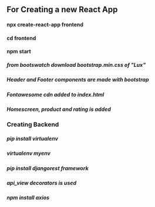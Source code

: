 ## For Creating a new React App

#### npx create-react-app frontend
#### cd frontend
#### npm start

##### from bootswatch download bootstrap.min.css of "Lux"

##### Header and Footer components are made with bootstrap
<!-- 
Navbar -> bg="dark" variant="dark" expand="lg" collapseOnSelect 
-->

##### Fontawesome cdn added to index.html
<!-- <link rel="stylesheet" href="https://cdnjs.cloudflare.com/ajax/libs/font-awesome/5.15.4/css/all.min.css"/> -->

##### Homescreen, product and rating is added

<!-- npm install react-router-dom react-router-bootstrap -->
<!-- import { BrowserRouter as Router, Route } from 'react-router-dom' -->
<!-- change the "div" in the App to "Router" -->

### Creating Backend
##### pip install virtualenv
##### virtualenv myenv

##### pip install djangorest framework 
##### api_view decorators is used

##### npm install axios

<!-- add "proxy": "<django backend url>" to package.json -->
<!-- drawsql.app site is useful :) -->